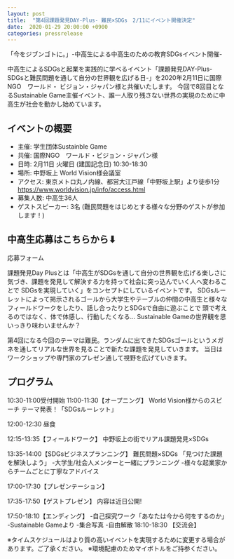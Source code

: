 ```yaml
---
layout: post
title:  "第4回課題発見DAY-Plus- 難民×SDGs　2/11にイベント開催決定"
date:  2020-01-29 20:00:00 +0900
categories: pressrelease
---
```

「今をジブンゴトに。」-中高生による中高生のための教育SDGsイベント開催-

中高生によるSDGsと起業を実践的に学べるイベント「課題発見DAY-Plus-SDGsと難民問題を通して自分の世界観を広げる日-」を2020年2月11日に国際NGO　ワールド・
ビジョン・ジャパン様と共催いたします。
今回で8回目となるSustainable Game主催イベント、誰一人取り残さない世界の実現のために中高生が社会を動かし始めています。

## イベントの概要
- 主催: 学生団体Sustainble Game  
- 共催: 国際NGO　ワールド・ビジョン・ジャパン様
- 日時: 2月11日 火曜日 (建国記念日) 10:30-18:30
- 場所: 中野坂上 World Vision様会議室
- アクセス: 東京メトロ丸ノ内線、都営大江戸線「中野坂上駅」より徒歩1分　https://www.worldvision.jp/info/access.html
- 募集人数: 中高生36人
- ゲストスピーカー: 3名 (難民問題をはじめとする様々な分野のゲストが参加します！)

## 中高生応募はこちらから⬇︎

応募フォーム
 

課題発見Day Plusとは「中高生がSDGsを通して自分の世界観を広げる楽しさに気づき、課題を発見して解決する力を持って社会に突っ込んでいく人へ変わることで
SDGsを実現していく」をコンセプトにしているイベントです。
SDGsルーレットによって掲示されるゴールから大学生やテーブルの仲間の中高生と様々なフィールドワークをしたり、話し合ったりとSDGsで自由に遊ぶことで
頭で考えるのではなく、体で体感し、行動したくなる...
Sustainable Gameの世界観を思いっきり味わいませんか？

第4回になる今回のテーマは難民。ランダムに出てきたSDGsゴールというメガネを通してリアルな世界を見ることで新たな課題を発見していきます。
当日はワークショップや専門家のプレゼン通して視野を広げていきます。

## プログラム
10:30-11:00受付開始
11:00-11:30【オープニング】
World Vision様からのスピーチ
テーマ発表！「SDGsルーレット」

12:00-12:30 昼食

12:15-13:35【フィールドワーク】
中野坂上の街でリアル課題発見×SDGs

13:35-14:00【SDGsビジネスプランニング】
難民問題×SDGs 「見つけた課題を解決しよう」
-大学生/社会人メンターと一緒にプランニング
-様々な起業家からチームごとに丁寧なアドバイス

17:00-17:30【プレゼンテーション】

17:35-17:50【ゲストプレゼン】
内容は近日公開!

17:50-18:10【エンディング】
-自己探究ワーク「あなたは今から何をするのか」
-Sustainable Gameより
-集合写真
-自由解散
18:10-18:30 【交流会】

※タイムスケジュールはより質の高いイベントを実現するために変更する場合があります。ご了承ください。
※環境配慮のためマイボトルをご持参ください。
